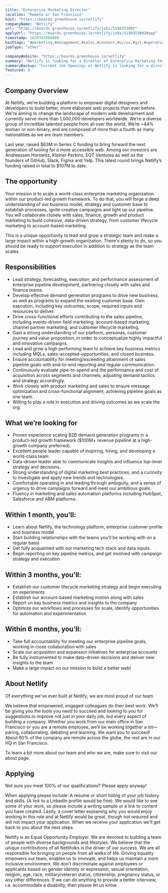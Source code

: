 ```yaml
---
title: "Enterprise Marketing Director"
location: "Remote or San Francisco"
host: "https://boards.greenhouse.io/netlify"
companyName: "Netlify"
url: "https://boards.greenhouse.io/netlify/jobs/5190353002"
applyUrl: "https://boards.greenhouse.io/netlify/jobs/5190353002#app"
timestamp: 1620345600000
hashtags: "#marketing,#management,#sales,#content,#ui/ux,#git,#operations,#figma,#finance,#office"
jobType: "other"

companyWebsite: "https://boards.greenhouse.io/netlify"
summary: "Netlify is looking for a Director of Enterprise Marketing that has experience in: #marketing, #management, #sales."
summaryBackup: "Current Job Openings at Netlify is looking for a director of enterprise marketing that has experience in: #marketing, #management, #sales."
featured: 8
---
```


## Company Overview

At Netlify, we’re building a platform to empower digital designers and developers to build better, more elaborate web projects than ever before. We’re aiming to change the landscape of modern web development and currently serve more than 1,000,000 developers worldwide. We’re a diverse group of incredible talented people from all over the world. We’re ~44% woman or non-binary, and are composed of more than a fourth as many nationalities as we are team members.

Last year, raised $63M in Series C funding to bring forward the next generation of tooling for a more accessible web. Among our investors are Andreessen Horowitz, Kleiner Perkins, EQT Ventures as well as the founders of GitHub, Slack, Figma and Yelp. This latest round brings Netlify’s funding raised in total to $107M to date.

## The opportunity

Your mission is to scale a world-class enterprise marketing organization within our product-led growth framework. To do that, you will forge a deep understanding of our business model, strategy and customer base to establish processes, ignite creative campaigns and light up our pipeline. You will collaborate closely with sales, finance, growth and product marketing to build cohesive, data-driven strategy, from customer lifecycle marketing to account-based marketing.

This is a unique opportunity to lead and grow a strategic team and make a large impact within a high-growth organization. There's plenty to do, so you should be ready to support execution in addition to strategy as the team scales.

## Responsibilities

*   Lead strategy, forecasting, execution, and performance assessment of enterprise pipeline development, partnering closely with sales and finance teams.
*   Develop effective demand generation programs to drive new business, as well as programs to expand the existing customer base. Own execution, including key outcomes, scope, required inputs and resources to deliver.
*   Drive cross-functional efforts contributing to the sales pipeline, including events-driven field marketing, account-based marketing, channel partner marketing, and customer lifecycle marketing. 
*   Gain a strong understanding of our platform, personas, customer journey and value proposition, in order to conceptualize highly impactful and innovative campaigns.
*   Lead and grow a high performing team to achieve key business metrics including MQLs, sales-accepted-opportunities, and closed business.
*   Ensure accountability for meeting/exceeding attainment of sales pipeline goals with end-to-end reporting and regular communication. 
*   Continuously evaluate pipe-to-spend and the performance and cost of acquisition across segments and channels; adjusting demand tactics and strategy accordingly.
*   Work closely with product marketing and sales to ensure message optimization and cross-functional alignment, achieving pipeline goals as one team.
*   Willing to play a role in execution and driving outcomes as we scale the org. 

## What we’re looking for

*   Proven experience scaling B2B demand generation programs in a product-led growth framework ($100M+ revenue pipeline at a high-growth company preferred).
*   Excellent people leader capable of inspiring, hiring, and developing a world-class team.
*   Data-driven leader able to communicate insights and influence top-level strategy and decisions.
*   Strong understanding of digital marketing best practices, and a curiosity to investigate and apply new trends and technologies. 
*   Comfortable operating in and leading through ambiguity, and a sense of urgency to drive campaigns forward and meet our ambitious goals. 
*   Fluency in marketing and sales automation platforms including HubSpot, Salesforce and ABM platforms.

## Within 1 month, you’ll:

*   Learn about Netlify, the technology platform, enterprise customer profile and business model
*   Start building relationships with the teams you’ll be working with on a regular basis
*   Get fully acquainted with our marketing tech stack and data inputs
*   Begin reporting on key pipeline metrics, and get involved with campaign strategy and execution

## Within 3 months, you’ll:

*   Establish our customer lifecycle marketing strategy and begin executing on experiments
*   Establish our account-based marketing motion along with sales
*   Report on key business metrics and insights to the company
*   Optimize our workflows and processes for scale, identify opportunities for automation and experimentation

## Within 6 months, you’ll:

*   Take full accountability for meeting our enterprise pipeline goals, working in close collaboration with sales
*   Scale our acquisition and expansion initiatives for enterprise accounts
*   Be fully instrumented to make data-driven decisions and deliver new insights to the team
*   Make a large impact on our mission to build a better web!

## About Netlify

Of everything we've ever built at Netlify, we are most proud of our team.

We believe that empowered, engaged colleagues do their best work. We’ll be giving you the tools you need to succeed and looking to you for suggestions to improve not just in your daily job, but every aspect of building a company. Whether you work from our main office in San Francisco or you are a remote employee, we’ll be working together a lot—paring, collaborating, debating and learning. We want you to succeed! About 60% of the company are remote across the globe, the rest are in our HQ in San Francisco.

To learn a bit more about our team and who we are, make sure to visit our about page.

## Applying

Not sure you meet 100% of our qualifications? Please apply anyway!

When applying please include: A resume or short listing of your job history and skills. (A link to a LinkedIn profile would be fine). We would like to see some of your work, so please include a writing sample or a link to content you have created. Lastly, a cover letter explaining why you would enjoy working in this role and at Netlify would be great, though not required and will not impact your application. When we receive your application we’ll get back to you about the next steps.

Netlify is an Equal Opportunity Employer. We are devoted to building a team of people with diverse backgrounds and lifestyles. We believe that the unique contributions of all Netlifolks is the driver of our success. We are all responsible for bringing on people from all walks of life. Driving equality empowers our team, enables us to innovate, and helps us maintain a more inclusive environment. We don’t discriminate against employees or applicants based on gender identity or expression, sexual orientation, religion, age, race, military/veteran status, citizenship, pregnancy status, or any other differences. If we can do anything to provide a better interview, i.e. accommodate a disability, then please let us know.
